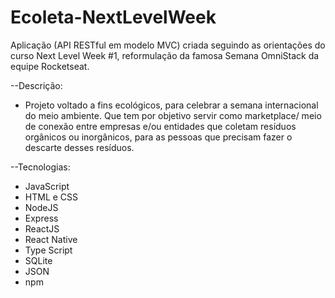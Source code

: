 # Ecoleta-NextLevelWeek
Aplicação (API RESTful em modelo MVC) criada seguindo as orientações do curso Next Level Week #1, reformulação da famosa Semana OmniStack da equipe Rocketseat.

--Descrição:

- Projeto voltado a fins ecológicos, para celebrar a semana internacional do meio ambiente. Que tem por objetivo servir como marketplace/ meio de conexão entre empresas e/ou entidades que coletam resíduos orgânicos ou inorgânicos, para as pessoas que precisam fazer o descarte desses resíduos.



--Tecnologias:
- JavaScript
- HTML e CSS
- NodeJS
- Express
- ReactJS
- React Native
- Type Script
- SQLite
- JSON
- npm
